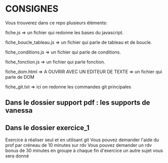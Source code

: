 # CONSIGNES

Vous trouverez dans ce repo plusieurs éléments:

fiche.js => un fichier qui redonne les bases du javascript.

fiche_boucle_tableau.js => un fichier qui parle de tableau et de boucle.

fiche_conditions.js => un fichier qui parle de conditions.

fiche_fonction.js => un fichier qui parle fonction.

fiche_dom.html => A OUVRIR AVEC UN EDITEUR DE TEXTE => un fichier qui parle de DOM

fiche_git.txt => ici on redonne les commandes git principales

## Dans le dossier support pdf : les supports de vanessa

## Dans le dossier exercice_1

Exercice à réaliser seul et en utilisant git
Vous pouvez demander l'aide du prof par créneau de 10 minutes sur rdv
Vous pouvez demander un rdv bonus de 30 minutes en groupe
à chaque fin d'exercice un autre sujet vous sera donné